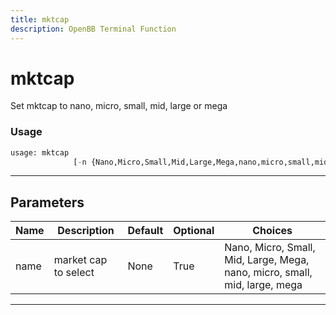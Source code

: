 ```yaml
---
title: mktcap
description: OpenBB Terminal Function
---
```


# mktcap

Set mktcap to nano, micro, small, mid, large or mega

### Usage

```python
usage: mktcap
              [-n {Nano,Micro,Small,Mid,Large,Mega,nano,micro,small,mid,large,mega}]
```

---

## Parameters

| Name | Description | Default | Optional | Choices |
| ---- | ----------- | ------- | -------- | ------- |
| name | market cap to select | None | True | Nano, Micro, Small, Mid, Large, Mega, nano, micro, small, mid, large, mega |
---

